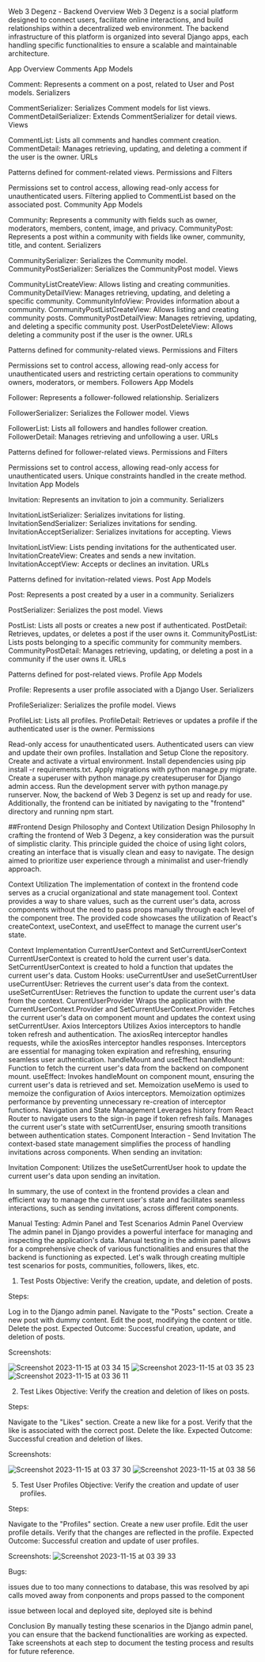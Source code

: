 Web 3 Degenz - Backend Overview
Web 3 Degenz is a social platform designed to connect users, facilitate online interactions, and build relationships within a decentralized web environment. The backend infrastructure of this platform is organized into several Django apps, each handling specific functionalities to ensure a scalable and maintainable architecture.

App Overview
Comments App
Models

Comment: Represents a comment on a post, related to User and Post models.
Serializers

CommentSerializer: Serializes Comment models for list views.
CommentDetailSerializer: Extends CommentSerializer for detail views.
Views

CommentList: Lists all comments and handles comment creation.
CommentDetail: Manages retrieving, updating, and deleting a comment if the user is the owner.
URLs

Patterns defined for comment-related views.
Permissions and Filters

Permissions set to control access, allowing read-only access for unauthenticated users.
Filtering applied to CommentList based on the associated post.
Community App
Models

Community: Represents a community with fields such as owner, moderators, members, content, image, and privacy.
CommunityPost: Represents a post within a community with fields like owner, community, title, and content.
Serializers

CommunitySerializer: Serializes the Community model.
CommunityPostSerializer: Serializes the CommunityPost model.
Views

CommunityListCreateView: Allows listing and creating communities.
CommunityDetailView: Manages retrieving, updating, and deleting a specific community.
CommunityInfoView: Provides information about a community.
CommunityPostListCreateView: Allows listing and creating community posts.
CommunityPostDetailView: Manages retrieving, updating, and deleting a specific community post.
UserPostDeleteView: Allows deleting a community post if the user is the owner.
URLs

Patterns defined for community-related views.
Permissions and Filters

Permissions set to control access, allowing read-only access for unauthenticated users and restricting certain operations to community owners, moderators, or members.
Followers App
Models

Follower: Represents a follower-followed relationship.
Serializers

FollowerSerializer: Serializes the Follower model.
Views

FollowerList: Lists all followers and handles follower creation.
FollowerDetail: Manages retrieving and unfollowing a user.
URLs

Patterns defined for follower-related views.
Permissions and Filters

Permissions set to control access, allowing read-only access for unauthenticated users.
Unique constraints handled in the create method.
Invitation App
Models

Invitation: Represents an invitation to join a community.
Serializers

InvitationListSerializer: Serializes invitations for listing.
InvitationSendSerializer: Serializes invitations for sending.
InvitationAcceptSerializer: Serializes invitations for accepting.
Views

InvitationListView: Lists pending invitations for the authenticated user.
InvitationCreateView: Creates and sends a new invitation.
InvitationAcceptView: Accepts or declines an invitation.
URLs

Patterns defined for invitation-related views.
Post App
Models

Post: Represents a post created by a user in a community.
Serializers

PostSerializer: Serializes the post model.
Views

PostList: Lists all posts or creates a new post if authenticated.
PostDetail: Retrieves, updates, or deletes a post if the user owns it.
CommunityPostList: Lists posts belonging to a specific community for community members.
CommunityPostDetail: Manages retrieving, updating, or deleting a post in a community if the user owns it.
URLs

Patterns defined for post-related views.
Profile App
Models

Profile: Represents a user profile associated with a Django User.
Serializers

ProfileSerializer: Serializes the profile model.
Views

ProfileList: Lists all profiles.
ProfileDetail: Retrieves or updates a profile if the authenticated user is the owner.
Permissions

Read-only access for unauthenticated users.
Authenticated users can view and update their own profiles.
Installation and Setup
Clone the repository.
Create and activate a virtual environment.
Install dependencies using pip install -r requirements.txt.
Apply migrations with python manage.py migrate.
Create a superuser with python manage.py createsuperuser for Django admin access.
Run the development server with python manage.py runserver.
Now, the backend of Web 3 Degenz is set up and ready for use. Additionally, the frontend can be initiated by navigating to the "frontend" directory and running npm start.

##Frontend Design Philosophy and Context Utilization
Design Philosophy
In crafting the frontend of Web 3 Degenz, a key consideration was the pursuit of simplistic clarity. This principle guided the choice of using light colors, creating an interface that is visually clean and easy to navigate. The design aimed to prioritize user experience through a minimalist and user-friendly approach.

Context Utilization
The implementation of context in the frontend code serves as a crucial organizational and state management tool. Context provides a way to share values, such as the current user's data, across components without the need to pass props manually through each level of the component tree. The provided code showcases the utilization of React's createContext, useContext, and useEffect to manage the current user's state.

Context Implementation
CurrentUserContext and SetCurrentUserContext
CurrentUserContext is created to hold the current user's data.
SetCurrentUserContext is created to hold a function that updates the current user's data.
Custom Hooks: useCurrentUser and useSetCurrentUser
useCurrentUser: Retrieves the current user's data from the context.
useSetCurrentUser: Retrieves the function to update the current user's data from the context.
CurrentUserProvider
Wraps the application with the CurrentUserContext.Provider and SetCurrentUserContext.Provider.
Fetches the current user's data on component mount and updates the context using setCurrentUser.
Axios Interceptors
Utilizes Axios interceptors to handle token refresh and authentication.
The axiosReq interceptor handles requests, while the axiosRes interceptor handles responses.
Interceptors are essential for managing token expiration and refreshing, ensuring seamless user authentication.
handleMount and useEffect
handleMount: Function to fetch the current user's data from the backend on component mount.
useEffect: Invokes handleMount on component mount, ensuring the current user's data is retrieved and set.
Memoization
useMemo is used to memoize the configuration of Axios interceptors.
Memoization optimizes performance by preventing unnecessary re-creation of interceptor functions.
Navigation and State Management
Leverages history from React Router to navigate users to the sign-in page if token refresh fails.
Manages the current user's state with setCurrentUser, ensuring smooth transitions between authentication states.
Component Interaction - Send Invitation
The context-based state management simplifies the process of handling invitations across components. When sending an invitation:

Invitation Component: Utilizes the useSetCurrentUser hook to update the current user's data upon sending an invitation.

In summary, the use of context in the frontend provides a clean and efficient way to manage the current user's state and facilitates seamless interactions, such as sending invitations, across different components.

Manual Testing: Admin Panel and Test Scenarios
Admin Panel Overview
The admin panel in Django provides a powerful interface for managing and inspecting the application's data. Manual testing in the admin panel allows for a comprehensive check of various functionalities and ensures that the backend is functioning as expected. Let's walk through creating multiple test scenarios for posts, communities, followers, likes, etc.

1. Test Posts
Objective: Verify the creation, update, and deletion of posts.

Steps:

Log in to the Django admin panel.
Navigate to the "Posts" section.
Create a new post with dummy content.
Edit the post, modifying the content or title.
Delete the post.
Expected Outcome: Successful creation, update, and deletion of posts.

Screenshots:

![Screenshot 2023-11-15 at 03 34 15](https://github.com/Stayin-blick/Web-3-degenz/assets/109948932/c6f663da-6a1d-4449-a484-bbb15f2ff511)
![Screenshot 2023-11-15 at 03 35 23](https://github.com/Stayin-blick/Web-3-degenz/assets/109948932/23ef9fff-fe02-42a9-9d13-4c69bdd8258e)
![Screenshot 2023-11-15 at 03 36 11](https://github.com/Stayin-blick/Web-3-degenz/assets/109948932/f790e18e-63fb-4492-9aa5-f6efae8e1a33)


2. Test Likes
Objective: Verify the creation and deletion of likes on posts.

Steps:

Navigate to the "Likes" section.
Create a new like for a post.
Verify that the like is associated with the correct post.
Delete the like.
Expected Outcome: Successful creation and deletion of likes.

Screenshots:

![Screenshot 2023-11-15 at 03 37 30](https://github.com/Stayin-blick/Web-3-degenz/assets/109948932/09a3c45a-28a2-4315-b55a-79a3fc3ddd92)
![Screenshot 2023-11-15 at 03 38 56](https://github.com/Stayin-blick/Web-3-degenz/assets/109948932/ead1877b-4461-421e-ab32-62fdda4ade97)

5. Test User Profiles
Objective: Verify the creation and update of user profiles.

Steps:

Navigate to the "Profiles" section.
Create a new user profile.
Edit the user profile details.
Verify that the changes are reflected in the profile.
Expected Outcome: Successful creation and update of user profiles.

Screenshots:
![Screenshot 2023-11-15 at 03 39 33](https://github.com/Stayin-blick/Web-3-degenz/assets/109948932/254ef5e1-ed7c-46b4-9334-83ccf940f606)

Bugs:

issues due to too many connections to database, this was resolved by api calls moved away from conponents and props passed to the component

issue between local and deployed site, deployed site is behind 

Conclusion
By manually testing these scenarios in the Django admin panel, you can ensure that the backend functionalities are working as expected. Take screenshots at each step to document the testing process and results for future reference.










